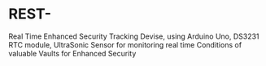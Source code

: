# REST-
Real Time Enhanced Security Tracking Devise, using Arduino Uno, DS3231 RTC module, UltraSonic Sensor for monitoring real time  Conditions of valuable Vaults for Enhanced  Security 
